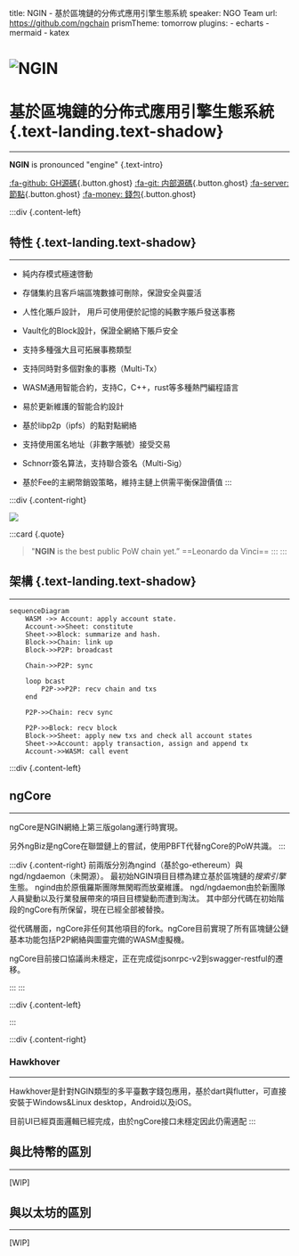 title: NGIN - 基於區塊鏈的分佈式應用引擎生態系統
speaker: NGO Team
url: https://github.com/ngchain
prismTheme: tomorrow
plugins:
    - echarts
    - mermaid
    - katex

<slide class="bg-white aligncenter">

# ![NGIN](/NG.png)

# 基於區塊鏈的分佈式應用引擎生態系統 {.text-landing.text-shadow}



---


**NGIN** is pronounced "engine" {.text-intro}

[:fa-github: GH源碼](https://github.com/ngchain){.button.ghost} 
[:fa-git: 内部源碼](https://code.ngin.cash){.button.ghost}
[:fa-server: 節點](https://github.com/ngchain/ngcore){.button.ghost}
[:fa-money: 錢包](https://github.com/ngchain/hawkhover){.button.ghost}


<slide class="bg-white aligncenter">

:::div {.content-left}

## 特性 {.text-landing.text-shadow}

---

- 純内存模式極速啓動

- 存儲集約且客戶端區塊數據可刪除，保證安全與靈活

- 人性化賬戶設計， 用戶可使用便於記憶的純數字賬戶發送事務

- Vault化的Block設計，保證全網絡下賬戶安全

- 支持多種强大且可拓展事務類型

- 支持同時對多個對象的事務（Multi-Tx）

- WASM通用智能合約，支持C，C++，rust等多種熱門編程語言

- 易於更新維護的智能合約設計

- 基於libp2p（ipfs）的點對點網絡

- 支持使用匿名地址（非數字賬號）接受交易

- Schnorr簽名算法，支持聯合簽名（Multi-Sig）

- 基於Fee的主網幣銷毀策略，維持主鏈上供需平衡保證價值
:::

:::div {.content-right}

![](/davinci.png)

:::card {.quote}

> "**NGIN** is the best public PoW chain yet.”
> ==Leonardo da Vinci==
:::
:::

<slide class="bg-white aligncenter">

## 架構 {.text-landing.text-shadow}

---

```mermaid
sequenceDiagram
    WASM ->> Account: apply account state.
    Account->>Sheet: constitute
    Sheet->>Block: summarize and hash.
    Block->>Chain: link up
    Block->>P2P: broadcast

    Chain->>P2P: sync

    loop bcast
        P2P->>P2P: recv chain and txs
    end

    P2P->>Chain: recv sync

    P2P->>Block: recv block
    Block->>Sheet: apply new txs and check all account states
    Sheet->>Account: apply transaction, assign and append tx
    Account->>WASM: call event

```

<slide class="bg-white aligncenter">

:::div {.content-left}

## ngCore

---

ngCore是NGIN網絡上第三版golang運行時實現。

另外ngBiz是ngCore在聯盟鏈上的嘗試，使用PBFT代替ngCore的PoW共識。
:::

:::div {.content-right}
前兩版分別為ngind（基於go-ethereum）與ngd/ngdaemon（未開源）。
最初始NGIN項目目標為建立基於區塊鏈的*搜索引擎*生態。
ngind由於原俄羅斯團隊無閑暇而放棄維護。
ngd/ngdaemon由於新團隊人員變動以及行業發展帶來的項目目標變動而遭到淘汰。
其中部分代碼在初始階段的ngCore有所保留，現在已經全部被替換。

從代碼層面，ngCore非任何其他項目的fork。ngCore目前實現了所有區塊鏈公鏈基本功能包括P2P網絡與圖靈完備的WASM虛擬機。

ngCore目前接口協議尚未穩定，正在完成從jsonrpc-v2到swagger-restful的遷移。

:::
:::

<slide class="bg-white aligncenter">

:::div {.content-left}

:::

:::div {.content-right}

### Hawkhover

---

Hawkhover是針對NGIN類型的多平臺數字錢包應用，基於dart與flutter，可直接安裝于Windows&Linux desktop，Android以及iOS。

目前UI已經頁面邏輯已經完成，由於ngCore接口未穩定因此仍需適配
:::



<slide class="bg-white aligncenter">

## 與比特幣的區別

--- 

[WIP]



<slide class="bg-white aligncenter">

## 與以太坊的區別

---

[WIP]